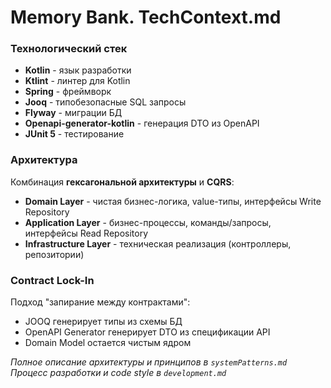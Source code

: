 # Memory Bank. TechContext.md

### Технологический стек

- **Kotlin** - язык разработки
- **Ktlint** - линтер для Kotlin
- **Spring** - фреймворк
- **Jooq** - типобезопасные SQL запросы  
- **Flyway** - миграции БД
- **Openapi-generator-kotlin** - генерация DTO из OpenAPI
- **JUnit 5** - тестирование

### Архитектура

Комбинация **гексагональной архитектуры** и **CQRS**:

- **Domain Layer** - чистая бизнес-логика, value-типы, интерфейсы Write Repository
- **Application Layer** - бизнес-процессы, команды/запросы, интерфейсы Read Repository  
- **Infrastructure Layer** - техническая реализация (контроллеры, репозитории)

### Contract Lock-In

Подход "запирание между контрактами":
- JOOQ генерирует типы из схемы БД
- OpenAPI Generator генерирует DTO из спецификации API  
- Domain Model остается чистым ядром

*Полное описание архитектуры и принципов в `systemPatterns.md`*  
*Процесс разработки и code style в `development.md`*
